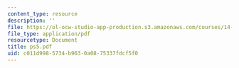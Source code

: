 ```yaml
---
content_type: resource
description: ''
file: https://ol-ocw-studio-app-production.s3.amazonaws.com/courses/14-271-industrial-organization-i-fall-2005/c011d9985734b9630a0875337fdcf5f0_ps5.pdf
file_type: application/pdf
resourcetype: Document
title: ps5.pdf
uid: c011d998-5734-b963-0a08-75337fdcf5f0
---
```

